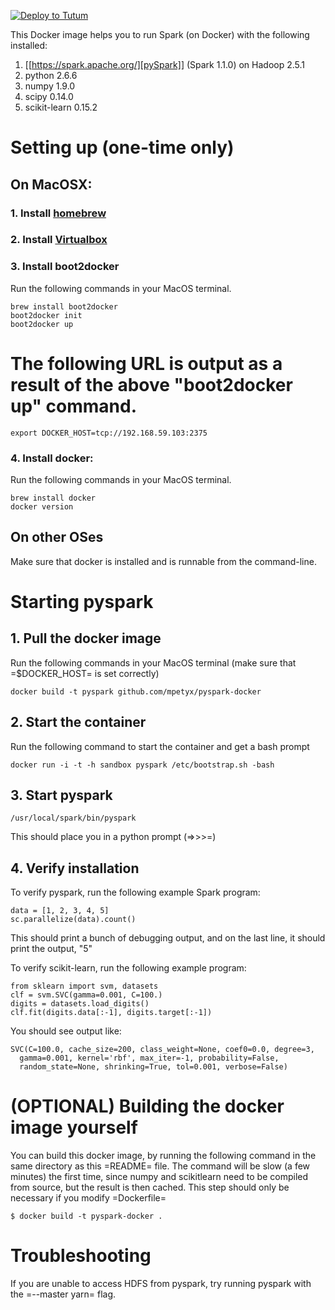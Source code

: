 [![Deploy to Tutum](https://s.tutum.co/deploy-to-tutum.svg)](https://dashboard.tutum.co/stack/deploy/)

This Docker image helps you to run Spark (on Docker) with the following installed:

1. [[https://spark.apache.org/][pySpark]] (Spark 1.1.0) on Hadoop 2.5.1
2. python 2.6.6
3. numpy 1.9.0
4. scipy 0.14.0
5. scikit-learn 0.15.2

# Setting up (one-time only)

## On MacOSX:
### 1. Install [homebrew](http://brew.sh)
### 2. Install [Virtualbox](https://www.virtualbox.org/wiki/Downloads)
### 3. Install boot2docker

Run the following commands in your MacOS terminal.

```
brew install boot2docker
boot2docker init
boot2docker up
```
# The following URL is output as a result of the above "boot2docker up" command.
```
export DOCKER_HOST=tcp://192.168.59.103:2375
```


### 4. Install docker:

Run the following commands in your MacOS terminal.

```
brew install docker
docker version
```


## On other OSes

Make sure that docker is installed and is runnable from the command-line.

# Starting pyspark


## 1. Pull the docker image

Run the following commands in your MacOS terminal (make sure that
=$DOCKER_HOST= is set correctly)

```
docker build -t pyspark github.com/mpetyx/pyspark-docker
```


## 2. Start the container

Run the following command to start the container and get a bash prompt

```
docker run -i -t -h sandbox pyspark /etc/bootstrap.sh -bash
```

## 3. Start pyspark

```
/usr/local/spark/bin/pyspark
```

This should place you in a python prompt (=>>>=)
## 4. Verify installation

To verify pyspark, run the following example Spark program:
```
data = [1, 2, 3, 4, 5]
sc.parallelize(data).count()
```

This should print a bunch of debugging output, and on the last line,
it should print the output, "5"

To verify scikit-learn, run the following example program:

```
from sklearn import svm, datasets
clf = svm.SVC(gamma=0.001, C=100.)
digits = datasets.load_digits()
clf.fit(digits.data[:-1], digits.target[:-1])
```

You should see output like:
```
SVC(C=100.0, cache_size=200, class_weight=None, coef0=0.0, degree=3,
  gamma=0.001, kernel='rbf', max_iter=-1, probability=False,
  random_state=None, shrinking=True, tol=0.001, verbose=False)
```

# (OPTIONAL) Building the docker image yourself

You can build this docker image, by running the following command in
the same directory as this =README= file. The command will be slow (a
few minutes) the first time, since numpy and scikitlearn need to be
compiled from source, but the result is then cached. This step should
only be necessary if you modify =Dockerfile=

```
$ docker build -t pyspark-docker .
```

# Troubleshooting
If you are unable to access HDFS from pyspark, try running pyspark with the =--master yarn= flag.
